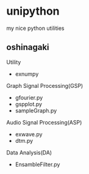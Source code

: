 # unipython
my nice python utilities

## oshinagaki

Utility

- exnumpy

Graph Signal Processing(GSP)

- gfourier.py
- gspplot.py
- sampleGraph.py

Audio Signal Processing(ASP)

- exwave.py
- dtm.py

Data Analysis(DA)

- EnsambleFilter.py

